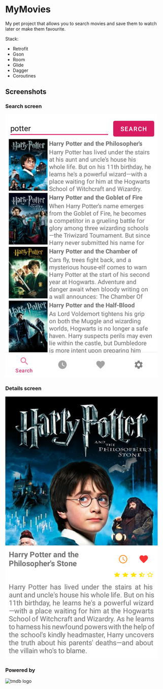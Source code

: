 # MyMovies
My pet project that allows you to search movies and save them to watch later or make them favourite.

Stack:
+ Retrofit
+ Gson
+ Room
+ Glide
+ Dagger
+ Coroutines

Screenshots
-----------

### Search screen
![search screen](/img/screenshot_search.png?raw=true)

### Details screen
![details screen](/img/screenshot_details.png?raw=true)

### Powered by
![tmdb logo](https://www.themoviedb.org/assets/2/v4/logos/v2/blue_square_1-5bdc75aaebeb75dc7ae79426ddd9be3b2be1e342510f8202baf6bffa71d7f5c4.svg)
